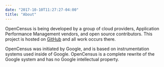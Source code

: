 ```yaml
---
date: "2017-10-10T11:27:27-04:00"
title: "About"
---
```


OpenCensus is being developed by a group of cloud providers,
Application Performance Management vendors, and open source contributors.
This project is hosted on [GitHub](https://github.com/census-instrumentation) and all work occurs there.

OpenCensus was initiated by Google, and is based on instrumentation systems
used inside of Google. OpenCensus is a complete rewrite of the Google system
and has no Google intellectual property.
